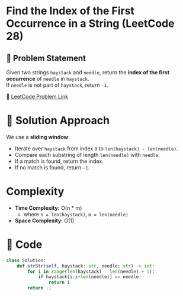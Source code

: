 # Find the Index of the First Occurrence in a String (LeetCode 28)

## 📌 Problem Statement
Given two strings `haystack` and `needle`, return the **index of the first occurrence** of `needle` in `haystack`.  
If `needle` is not part of `haystack`, return `-1`.

🔗 [LeetCode Problem Link](https://leetcode.com/problems/find-the-index-of-the-first-occurrence-in-a-string/)

# 🚀 Solution Approach
We use a **sliding window**:
- Iterate over `haystack` from index `0` to `len(haystack) - len(needle)`.
- Compare each substring of length `len(needle)` with `needle`.
- If a match is found, return the index.
- If no match is found, return `-1`.

# Complexity
- **Time Complexity:** O(n * m)  
  - where `n = len(haystack)`, `m = len(needle)`  
- **Space Complexity:** O(1)  

# 📝 Code
```python
class Solution:
    def strStr(self, haystack: str, needle: str) -> int:
        for i in range(len(haystack) - len(needle) + 1):
            if haystack[i:i+len(needle)] == needle:
                return i
        return -1
